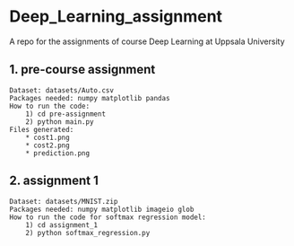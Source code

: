 # Deep_Learning_assignment
A repo for the assignments of course Deep Learning at Uppsala University

## 1. pre-course assignment
    Dataset: datasets/Auto.csv
    Packages needed: numpy matplotlib pandas
    How to run the code:
        1) cd pre-assignment
        2) python main.py
    Files generated: 
        * cost1.png
        * cost2.png
        * prediction.png
## 2. assignment 1
    Dataset: datasets/MNIST.zip
    Packages needed: numpy matplotlib imageio glob
    How to run the code for softmax regression model:
        1) cd assignment_1
        2) python softmax_regression.py
